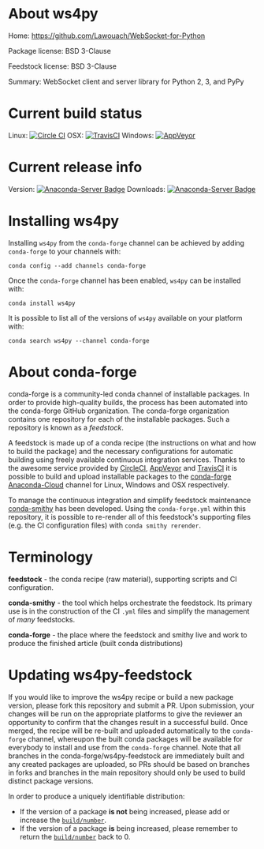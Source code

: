 About ws4py
===========

Home: https://github.com/Lawouach/WebSocket-for-Python

Package license: BSD 3-Clause

Feedstock license: BSD 3-Clause

Summary: WebSocket client and server library for Python 2, 3, and PyPy



Current build status
====================

Linux: [![Circle CI](https://circleci.com/gh/conda-forge/ws4py-feedstock.svg?style=shield)](https://circleci.com/gh/conda-forge/ws4py-feedstock)
OSX: [![TravisCI](https://travis-ci.org/conda-forge/ws4py-feedstock.svg?branch=master)](https://travis-ci.org/conda-forge/ws4py-feedstock)
Windows: [![AppVeyor](https://ci.appveyor.com/api/projects/status/github/conda-forge/ws4py-feedstock?svg=True)](https://ci.appveyor.com/project/conda-forge/ws4py-feedstock/branch/master)

Current release info
====================
Version: [![Anaconda-Server Badge](https://anaconda.org/conda-forge/ws4py/badges/version.svg)](https://anaconda.org/conda-forge/ws4py)
Downloads: [![Anaconda-Server Badge](https://anaconda.org/conda-forge/ws4py/badges/downloads.svg)](https://anaconda.org/conda-forge/ws4py)

Installing ws4py
================

Installing `ws4py` from the `conda-forge` channel can be achieved by adding `conda-forge` to your channels with:

```
conda config --add channels conda-forge
```

Once the `conda-forge` channel has been enabled, `ws4py` can be installed with:

```
conda install ws4py
```

It is possible to list all of the versions of `ws4py` available on your platform with:

```
conda search ws4py --channel conda-forge
```


About conda-forge
=================

conda-forge is a community-led conda channel of installable packages.
In order to provide high-quality builds, the process has been automated into the
conda-forge GitHub organization. The conda-forge organization contains one repository
for each of the installable packages. Such a repository is known as a *feedstock*.

A feedstock is made up of a conda recipe (the instructions on what and how to build
the package) and the necessary configurations for automatic building using freely
available continuous integration services. Thanks to the awesome service provided by
[CircleCI](https://circleci.com/), [AppVeyor](http://www.appveyor.com/)
and [TravisCI](https://travis-ci.org/) it is possible to build and upload installable
packages to the [conda-forge](https://anaconda.org/conda-forge)
[Anaconda-Cloud](http://docs.anaconda.org/) channel for Linux, Windows and OSX respectively.

To manage the continuous integration and simplify feedstock maintenance
[conda-smithy](http://github.com/conda-forge/conda-smithy) has been developed.
Using the ``conda-forge.yml`` within this repository, it is possible to re-render all of
this feedstock's supporting files (e.g. the CI configuration files) with ``conda smithy rerender``.


Terminology
===========

**feedstock** - the conda recipe (raw material), supporting scripts and CI configuration.

**conda-smithy** - the tool which helps orchestrate the feedstock.
                   Its primary use is in the construction of the CI ``.yml`` files
                   and simplify the management of *many* feedstocks.

**conda-forge** - the place where the feedstock and smithy live and work to
                  produce the finished article (built conda distributions)


Updating ws4py-feedstock
========================

If you would like to improve the ws4py recipe or build a new
package version, please fork this repository and submit a PR. Upon submission,
your changes will be run on the appropriate platforms to give the reviewer an
opportunity to confirm that the changes result in a successful build. Once
merged, the recipe will be re-built and uploaded automatically to the
`conda-forge` channel, whereupon the built conda packages will be available for
everybody to install and use from the `conda-forge` channel.
Note that all branches in the conda-forge/ws4py-feedstock are
immediately built and any created packages are uploaded, so PRs should be based
on branches in forks and branches in the main repository should only be used to
build distinct package versions.

In order to produce a uniquely identifiable distribution:
 * If the version of a package **is not** being increased, please add or increase
   the [``build/number``](http://conda.pydata.org/docs/building/meta-yaml.html#build-number-and-string).
 * If the version of a package **is** being increased, please remember to return
   the [``build/number``](http://conda.pydata.org/docs/building/meta-yaml.html#build-number-and-string)
   back to 0.
